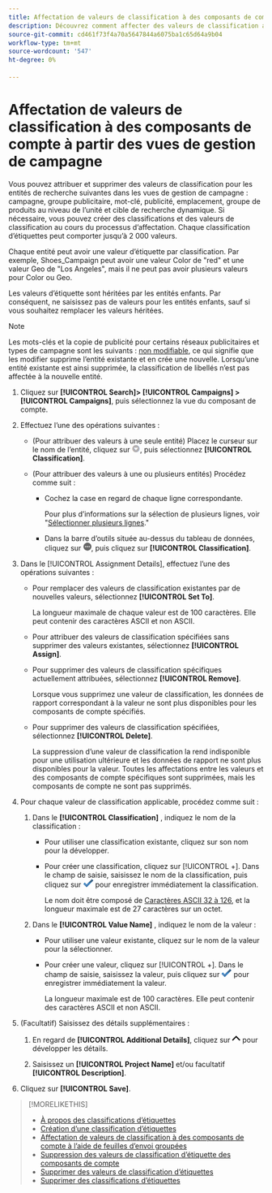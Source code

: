 ```yaml
---
title: Affectation de valeurs de classification à des composants de compte à partir des vues de gestion de campagne
description: Découvrez comment affecter des valeurs de classification aux composants de compte.
source-git-commit: cd461f73f4a70a5647844a6075ba1c65d64a9b04
workflow-type: tm+mt
source-wordcount: '547'
ht-degree: 0%

---
```


# Affectation de valeurs de classification à des composants de compte à partir des vues de gestion de campagne

Vous pouvez attribuer et supprimer des valeurs de classification pour les entités de recherche suivantes dans les vues de gestion de campagne : campagne, groupe publicitaire, mot-clé, publicité, emplacement, groupe de produits au niveau de l’unité et cible de recherche dynamique. Si nécessaire, vous pouvez créer des classifications et des valeurs de classification au cours du processus d’affectation. Chaque classification d’étiquettes peut comporter jusqu’à 2 000 valeurs.

Chaque entité peut avoir une valeur d’étiquette par classification. Par exemple, Shoes_Campaign peut avoir une valeur Color de &quot;red&quot; et une valeur Geo de &quot;Los Angeles&quot;, mais il ne peut pas avoir plusieurs valeurs pour Color ou Geo.

Les valeurs d’étiquette sont héritées par les entités enfants. Par conséquent, ne saisissez pas de valeurs pour les entités enfants, sauf si vous souhaitez remplacer les valeurs héritées.

>[!NOTE]
>
>Les mots-clés et la copie de publicité pour certains réseaux publicitaires et types de campagne sont les suivants : [non modifiable](/help/search-social-commerce/campaign-management/faqs-campaigns.md), ce qui signifie que les modifier supprime l’entité existante et en crée une nouvelle. Lorsqu’une entité existante est ainsi supprimée, la classification de libellés n’est pas affectée à la nouvelle entité.

1. Cliquez sur **[!UICONTROL Search]> [!UICONTROL Campaigns] >[!UICONTROL Campaigns]**, puis sélectionnez la vue du composant de compte.

1. Effectuez l’une des opérations suivantes :

   * (Pour attribuer des valeurs à une seule entité) Placez le curseur sur le nom de l’entité, cliquez sur ![Bouton Menu](/help/search-social-commerce/assets/arrow-dropdown-menu.png "Bouton Menu"), puis sélectionnez **[!UICONTROL Classification]**.

   * (Pour attribuer des valeurs à une ou plusieurs entités) Procédez comme suit :

      * Cochez la case en regard de chaque ligne correspondante.

         Pour plus d’informations sur la sélection de plusieurs lignes, voir &quot;[Sélectionner plusieurs lignes](/help/search-social-commerce/common-tasks/navigation-editing-selection/multiple-rows-select.md).&quot;

      * Dans la barre d’outils située au-dessus du tableau de données, cliquez sur ![Plus](/help/search-social-commerce/assets/more.png "Plus"), puis cliquez sur **[!UICONTROL Classification]**.

1. Dans le [!UICONTROL Assignment Details], effectuez l’une des opérations suivantes :

   * Pour remplacer des valeurs de classification existantes par de nouvelles valeurs, sélectionnez **[!UICONTROL Set To]**.

      La longueur maximale de chaque valeur est de 100 caractères. Elle peut contenir des caractères ASCII et non ASCII.

   * Pour attribuer des valeurs de classification spécifiées sans supprimer des valeurs existantes, sélectionnez **[!UICONTROL Assign]**.

   * Pour supprimer des valeurs de classification spécifiques actuellement attribuées, sélectionnez **[!UICONTROL Remove]**.

      Lorsque vous supprimez une valeur de classification, les données de rapport correspondant à la valeur ne sont plus disponibles pour les composants de compte spécifiés.

   * Pour supprimer des valeurs de classification spécifiées, sélectionnez **[!UICONTROL Delete]**.

      La suppression d’une valeur de classification la rend indisponible pour une utilisation ultérieure et les données de rapport ne sont plus disponibles pour la valeur. Toutes les affectations entre les valeurs et des composants de compte spécifiques sont supprimées, mais les composants de compte ne sont pas supprimés.

1. Pour chaque valeur de classification applicable, procédez comme suit :

   1. Dans le **[!UICONTROL Classification]** , indiquez le nom de la classification :

      * Pour utiliser une classification existante, cliquez sur son nom pour la développer.

      * Pour créer une classification, cliquez sur [!UICONTROL +]. Dans le champ de saisie, saisissez le nom de la classification, puis cliquez sur ![Enregistrer](/help/search-social-commerce/assets/select.png "Enregistrer") pour enregistrer immédiatement la classification.

         Le nom doit être composé de [Caractères ASCII 32 à 126](https://www.asciitable.com/), et la longueur maximale est de 27 caractères sur un octet.
   1. Dans le **[!UICONTROL Value Name]** , indiquez le nom de la valeur :

      * Pour utiliser une valeur existante, cliquez sur le nom de la valeur pour la sélectionner.

      * Pour créer une valeur, cliquez sur [!UICONTROL +]. Dans le champ de saisie, saisissez la valeur, puis cliquez sur ![Enregistrer](/help/search-social-commerce/assets/select.png "Enregistrer") pour enregistrer immédiatement la valeur.

         La longueur maximale est de 100 caractères. Elle peut contenir des caractères ASCII et non ASCII.


1. (Facultatif) Saisissez des détails supplémentaires :

   1. En regard de **[!UICONTROL Additional Details]**, cliquez sur ![Ouvrir](/help/search-social-commerce/assets/chevron-up.png "Ouvrir") pour développer les détails.

   1. Saisissez un **[!UICONTROL Project Name]** et/ou facultatif **[!UICONTROL Description]**.

1. Cliquez sur **[!UICONTROL Save]**.

>[!MORELIKETHIS]
>
>* [À propos des classifications d’étiquettes](classification-about.md)
>* [Création d’une classification d’étiquettes](classification-create.md)
>* [Affectation de valeurs de classification à des composants de compte à l’aide de feuilles d’envoi groupées](classification-values-assign-bulksheets.md)
>* [Suppression des valeurs de classification d’étiquette des composants de compte](classification-values-remove.md)
>* [Supprimer des valeurs de classification d’étiquettes](classification-values-delete.md)
>* [Supprimer des classifications d’étiquettes](classification-delete.md)

